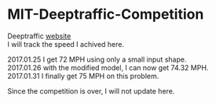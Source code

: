 # MIT-Deeptraffic-Competition
Deeptraffic [website](http://selfdrivingcars.mit.edu/deeptraffic/)</br>
I will track the speed I achived here.</br>

2017.01.25 I get 72 MPH using only a small input shape.</br>
2017.01.26 with the modified model, I can now get 74.32 MPH.</br>
2017.01.31 I finally get 75 MPH on this problem.

Since the competition is over, I will not update here.

